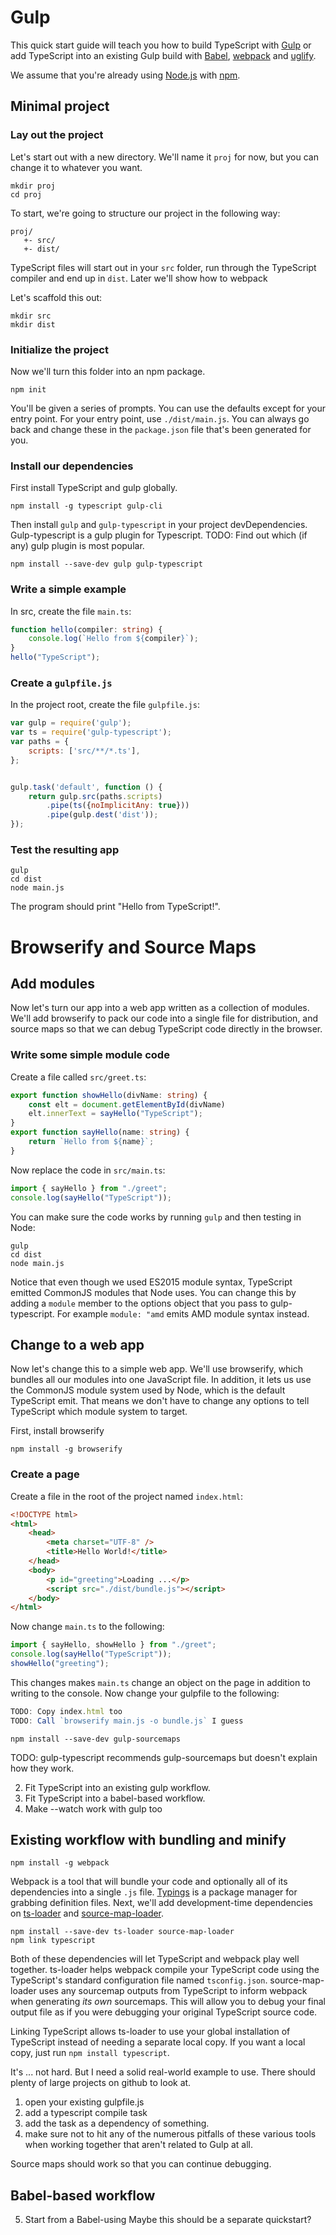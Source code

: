 # Gulp

This quick start guide will teach you how to build TypeScript with [Gulp](http://gulpjs.com) or add TypeScript into an existing Gulp build with [Babel](https://babeljs.io/), [webpack](https://webpack.github.io/) and [uglify](http://lisperator.net/uglifyjs/).

We assume that you're already using [Node.js](https://nodejs.org/) with [npm](https://www.npmjs.com/).

## Minimal project

### Lay out the project

Let's start out with a new directory.
We'll name it `proj` for now, but you can change it to whatever you want.

```shell
mkdir proj
cd proj
```

To start, we're going to structure our project in the following way:

```text
proj/
   +- src/
   +- dist/
```

TypeScript files will start out in your `src` folder, run through the TypeScript compiler and end up in `dist`.
Later we'll show how to webpack

Let's scaffold this out:

```shell
mkdir src
mkdir dist
```

### Initialize the project

Now we'll turn this folder into an npm package.

```shell
npm init
```

You'll be given a series of prompts.
You can use the defaults except for your entry point.
For your entry point, use `./dist/main.js`.
You can always go back and change these in the `package.json` file that's been generated for you.

### Install our dependencies

First install TypeScript and gulp globally.

```shell
npm install -g typescript gulp-cli
```

Then install `gulp` and `gulp-typescript` in your project devDependencies.
Gulp-typescript is a gulp plugin for Typescript.
TODO: Find out which (if any) gulp plugin is most popular.

```shell
npm install --save-dev gulp gulp-typescript
```

### Write a simple example

In src, create the file `main.ts`:

```ts
function hello(compiler: string) {
    console.log(`Hello from ${compiler}`);
}
hello("TypeScript");
```

### Create a `gulpfile.js`

In the project root, create the file `gulpfile.js`:

```js
var gulp = require('gulp');
var ts = require('gulp-typescript');
var paths = {
    scripts: ['src/**/*.ts'],
};


gulp.task('default', function () {
    return gulp.src(paths.scripts)
        .pipe(ts({noImplicitAny: true}))
        .pipe(gulp.dest('dist'));
});
```

### Test the resulting app

```shell
gulp
cd dist
node main.js
```

The program should print "Hello from TypeScript!".

# Browserify and Source Maps

## Add modules

Now let's turn our app into a web app written as a collection of modules.
We'll add browserify to pack our code into a single file for distribution, and source maps so that we can debug TypeScript code directly in the browser.

### Write some simple module code

Create a file called `src/greet.ts`:

```ts
export function showHello(divName: string) {
    const elt = document.getElementById(divName)
    elt.innerText = sayHello("TypeScript");
}
export function sayHello(name: string) {
    return `Hello from ${name}`;
}
```

Now replace the code in `src/main.ts`:

```ts
import { sayHello } from "./greet";
console.log(sayHello("TypeScript"));
```

You can make sure the code works by running `gulp` and then testing in Node:

```shell
gulp
cd dist
node main.js
```

Notice that even though we used ES2015 module syntax, TypeScript emitted CommonJS modules that Node uses.
You can change this by adding a `module` member to the options object that you pass to gulp-typescript.
For example `module: "amd` emits AMD module syntax instead.

## Change to a web app

Now let's change this to a simple web app.
We'll use browserify, which bundles all our modules into one JavaScript file.
In addition, it lets us use the CommonJS module system used by Node, which is the default TypeScript emit.
That means we don't have to change any options to tell TypeScript which module system to target.

First, install browserify

```shell
npm install -g browserify
```

### Create a page


Create a file in the root of the project named `index.html`:

```html
<!DOCTYPE html>
<html>
    <head>
        <meta charset="UTF-8" />
        <title>Hello World!</title>
    </head>
    <body>
        <p id="greeting">Loading ...</p>
        <script src="./dist/bundle.js"></script>
    </body>
</html>
```

Now change `main.ts` to the following:

```ts
import { sayHello, showHello } from "./greet";
console.log(sayHello("TypeScript"));
showHello("greeting");
```

This changes makes `main.ts` change an object on the page in addition to writing to the console.
Now change your gulpfile to the following:

```js
TODO: Copy index.html too
TODO: Call `browserify main.js -o bundle.js` I guess
```

```shell
npm install --save-dev gulp-sourcemaps
```

TODO: gulp-typescript recommends gulp-sourcemaps but doesn't explain how they work.

2. Fit TypeScript into an existing gulp workflow.
3. Fit TypeScript into a babel-based workflow.
4. Make --watch work with gulp too

## Existing workflow with bundling and minify

```shell
npm install -g webpack
```

Webpack is a tool that will bundle your code and optionally all of its dependencies into a single `.js` file.
[Typings](https://www.npmjs.com/package/typings) is a package manager for grabbing definition files.
Next, we'll add development-time dependencies on [ts-loader](https://www.npmjs.com/package/ts-loader) and [source-map-loader](https://www.npmjs.com/package/source-map-loader).

```shell
npm install --save-dev ts-loader source-map-loader
npm link typescript
```

Both of these dependencies will let TypeScript and webpack play well together.
ts-loader helps webpack compile your TypeScript code using the TypeScript's standard configuration file named `tsconfig.json`.
source-map-loader uses any sourcemap outputs from TypeScript to inform webpack when generating *its own* sourcemaps.
This will allow you to debug your final output file as if you were debugging your original TypeScript source code.

Linking TypeScript allows ts-loader to use your global installation of TypeScript instead of needing a separate local copy.
If you want a local copy, just run `npm install typescript`.


It's ... not hard.
But I need a solid real-world example to use.
There should plenty of large projects on github to look at.

1. open your existing gulpfile.js
2. add a typescript compile task
3. add the task as a dependency of something.
4. make sure not to hit any of the numerous pitfalls of these various tools when working together that aren't related to Gulp at all.

Source maps should work so that you can continue debugging.

## Babel-based workflow

5. Start from a Babel-using
Maybe this should be a separate quickstart?
